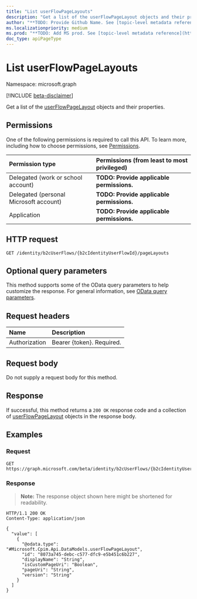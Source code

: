 ```yaml
---
title: "List userFlowPageLayouts"
description: "Get a list of the userFlowPageLayout objects and their properties."
author: "**TODO: Provide Github Name. See [topic-level metadata reference](https://msgo.azurewebsites.net/add/document/guidelines/metadata.html#topic-level-metadata)**"
ms.localizationpriority: medium
ms.prod: "**TODO: Add MS prod. See [topic-level metadata reference](https://msgo.azurewebsites.net/add/document/guidelines/metadata.html#topic-level-metadata)**"
doc_type: apiPageType
---
```


# List userFlowPageLayouts
Namespace: microsoft.graph

[!INCLUDE [beta-disclaimer](../../includes/beta-disclaimer.md)]

Get a list of the [userFlowPageLayout](../resources/userflowpagelayout.md) objects and their properties.

## Permissions
One of the following permissions is required to call this API. To learn more, including how to choose permissions, see [Permissions](/graph/permissions-reference).

|Permission type|Permissions (from least to most privileged)|
|:---|:---|
|Delegated (work or school account)|**TODO: Provide applicable permissions.**|
|Delegated (personal Microsoft account)|**TODO: Provide applicable permissions.**|
|Application|**TODO: Provide applicable permissions.**|

## HTTP request

<!-- {
  "blockType": "ignored"
}
-->
``` http
GET /identity/b2cUserFlows/{b2cIdentityUserFlowId}/pageLayouts
```

## Optional query parameters
This method supports some of the OData query parameters to help customize the response. For general information, see [OData query parameters](/graph/query-parameters).

## Request headers
|Name|Description|
|:---|:---|
|Authorization|Bearer {token}. Required.|

## Request body
Do not supply a request body for this method.

## Response

If successful, this method returns a `200 OK` response code and a collection of [userFlowPageLayout](../resources/userflowpagelayout.md) objects in the response body.

## Examples

### Request
<!-- {
  "blockType": "request",
  "name": "list_userflowpagelayout"
}
-->
``` http
GET https://graph.microsoft.com/beta/identity/b2cUserFlows/{b2cIdentityUserFlowId}/pageLayouts
```


### Response
>**Note:** The response object shown here might be shortened for readability.
<!-- {
  "blockType": "response",
  "truncated": true,
  "@odata.type": "Collection(Microsoft.Cpim.Api.DataModels.userFlowPageLayout)"
}
-->
``` http
HTTP/1.1 200 OK
Content-Type: application/json

{
  "value": [
    {
      "@odata.type": "#Microsoft.Cpim.Api.DataModels.userFlowPageLayout",
      "id": "8073a745-debc-c577-dfc9-e5b451c6b227",
      "displayName": "String",
      "isCustomPageUri": "Boolean",
      "pageUri": "String",
      "version": "String"
    }
  ]
}
```

